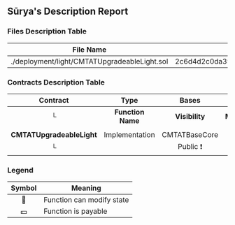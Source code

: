 ## Sūrya's Description Report

### Files Description Table


|  File Name  |  SHA-1 Hash  |
|-------------|--------------|
| ./deployment/light/CMTATUpgradeableLight.sol | 2c6d4d2c0da395ed42f917c8026b24c6cd9babae |


### Contracts Description Table


|  Contract  |         Type        |       Bases      |                  |                 |
|:----------:|:-------------------:|:----------------:|:----------------:|:---------------:|
|     └      |  **Function Name**  |  **Visibility**  |  **Mutability**  |  **Modifiers**  |
||||||
| **CMTATUpgradeableLight** | Implementation | CMTATBaseCore |||
| └ | <Constructor> | Public ❗️ | 🛑  |NO❗️ |


### Legend

|  Symbol  |  Meaning  |
|:--------:|-----------|
|    🛑    | Function can modify state |
|    💵    | Function is payable |

